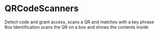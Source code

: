 # QRCodeScanners
Detect code and grant access, scans a QR and matches with a key phrase
Box Identification scans the QR on a box and shows the contents inside
